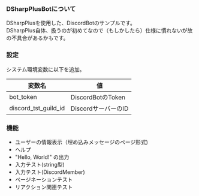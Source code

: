 ### DSharpPlusBotについて   
DSharpPlusを使用した、DiscordBotのサンプルです。  
DSharpPlus自体、扱うのが初めてなので（もしかしたら）仕様に慣れないが故の不具合があるかもです。  

### 設定
システム環境変数に以下を追加。

|変数名|値|
|---------|-----------------|
|bot_token|DiscordBotのToken|
|discord_tst_guild_id|DiscordサーバーのID|   

### 機能
- ユーザーの情報表示（埋め込みメッセージのページ形式)
- ヘルプ
- "Hello, World!" の出力
- 入力テスト(string型)
- 入力テスト(DiscordMember)
- ページネーションテスト
- リアクション関連テスト
